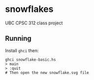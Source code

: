 # snowflakes
UBC CPSC 312 class project

## Running

Install `ghci` then:

```shell
ghci snowflake-basic.hs
> main
> :quit
# Then open the new snowflake.svg file
```
